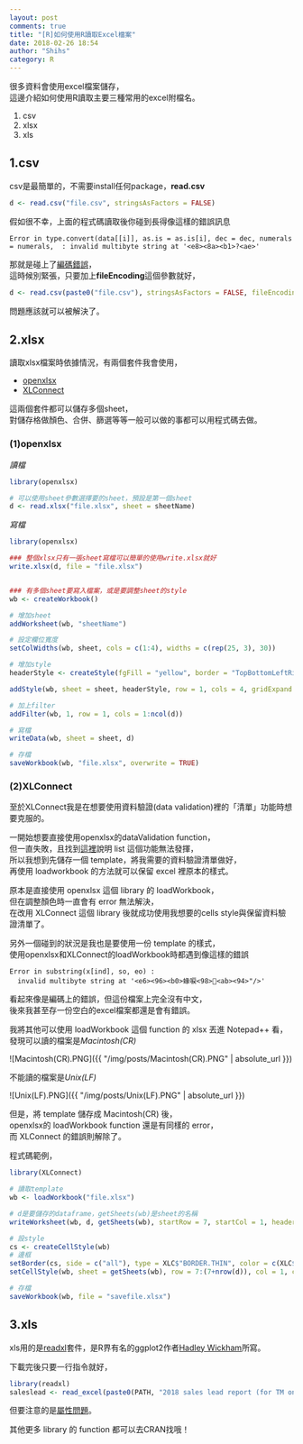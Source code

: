 ```yaml
---
layout: post
comments: true
title: "[R]如何使用R讀取Excel檔案"
date: 2018-02-26 18:54
author: "Shihs"
category: R
---
```


很多資料會使用excel檔案儲存，<br>
這邊介紹如何使用R讀取主要三種常用的excel附檔名。<br>
1. csv
2. xlsx
3. xls



## **1.csv**<br>
csv是最簡單的，不需要install任何package，**read.csv**

```R
d <- read.csv("file.csv", stringsAsFactors = FALSE) 
```
假如很不幸，上面的程式碼讀取後你碰到長得像這樣的錯誤訊息
```
Error in type.convert(data[[i]], as.is = as.is[i], dec = dec, numerals = numerals,  : invalid multibyte string at '<e8><8a><b1>?<ae>'
```
那就是碰上了[編碼錯誤](https://shihs.github.io/blog/r/2018/01/17/R-read.csv出現編碼錯誤訊息/)，<br>
這時候別緊張，只要加上**fileEncoding**這個參數就好，<br>
```R
d <- read.csv(paste0("file.csv"), stringsAsFactors = FALSE, fileEncoding = "UTF-8") 
```
問題應該就可以被解決了。<br>


## **2.xlsx**<br>
讀取xlsx檔案時依據情況，有兩個套件我會使用，<br>
- [openxlsx](https://cran.r-project.org/web/packages/openxlsx/openxlsx.pdf)<br>
- [XLConnect](https://cran.r-project.org/web/packages/XLConnect/XLConnect.pdf)<br>

這兩個套件都可以儲存多個sheet，<br>
對儲存格做顏色、合併、篩選等等一般可以做的事都可以用程式碼去做。


### **(1)openxlsx**

*讀檔*
```R
library(openxlsx)

# 可以使用sheet參數選擇要的sheet，預設是第一個sheet
d <- read.xlsx("file.xlsx", sheet = sheetName)
```

*寫檔*
```R
library(openxlsx)

### 整個xlsx只有一張sheet寫檔可以簡單的使用write.xlsx就好
write.xlsx(d, file = "file.xlsx")


### 有多個sheet要寫入檔案，或是要調整sheet的style
wb <- createWorkbook()

# 增加sheet
addWorksheet(wb, "sheetName")

# 設定欄位寬度
setColWidths(wb, sheet, cols = c(1:4), widths = c(rep(25, 3), 30))

# 增加style
headerStyle <- createStyle(fgFill = "yellow", border = "TopBottomLeftRight", halign = "center", textDecoration = "bold", fontSize = 12)

addStyle(wb, sheet = sheet, headerStyle, row = 1, cols = 4, gridExpand = TRUE, stack = TRUE)

# 加上filter
addFilter(wb, 1, row = 1, cols = 1:ncol(d))

# 寫檔
writeData(wb, sheet = sheet, d)

# 存檔
saveWorkbook(wb, "file.xlsx", overwrite = TRUE)
```

### **(2)XLConnect**<br>
至於XLConnect我是在想要使用資料驗證(data validation)裡的「清單」功能時想要克服的。

一開始想要直接使用openxlsx的dataValidation function，<br>
但一直失敗，且找到[這裡](https://rdrr.io/cran/openxlsx/man/dataValidation.html)說明 list 這個功能無法發揮，<br>
所以我想到先儲存一個 template，將我需要的資料驗證清單做好，<br>
再使用 loadworkbook 的方法就可以保留 excel 裡原本的樣式。

原本是直接使用 openxlsx 這個 library 的 loadWorkbook，<br>
但在調整顏色時一直會有 error 無法解決，<br>
在改用 XLConnect 這個 library 後就成功使用我想要的cells style與保留資料驗證清單了。<br>

另外一個碰到的狀況是我也是要使用一份 template 的樣式，<br>
使用openxlsx和XLConnect的loadWorkbook時都遇到像這樣的錯誤

```
Error in substring(x[ind], so, eo) : 
  invalid multibyte string at '<e6><96><b0>蝝唳<98><ab><94>"/>'
```

看起來像是編碼上的錯誤，但這份檔案上完全沒有中文，<br>
後來我甚至存一份空白的excel檔案都還是會有錯誤。

我將其他可以使用 loadWorkbook 這個 function 的 xlsx 丟進 Notepad++ 看，<br>
發現可以讀的檔案是*Macintosh(CR)*

![Macintosh(CR).PNG]({{ "/img/posts/Macintosh(CR).PNG" | absolute_url }})

不能讀的檔案是*Unix(LF)*

![Unix(LF).PNG]({{ "/img/posts/Unix(LF).PNG" | absolute_url }})

但是，將 template 儲存成 Macintosh(CR) 後，<br>
openxlsx的 loadWorkbook function 還是有同樣的 error，<br>
而 XLConnect 的錯誤則解除了。

程式碼範例，<br>
```R
library(XLConnect)

# 讀取template
wb <- loadWorkbook("file.xlsx")

# d是要儲存的dataframe，getSheets(wb)是sheet的名稱
writeWorksheet(wb, d, getSheets(wb), startRow = 7, startCol = 1, header = FALSE)

# 設style
cs <- createCellStyle(wb)
# 邊框
setBorder(cs, side = c("all"), type = XLC$"BORDER.THIN", color = c(XLC$"COLOR.BLACK"))
setCellStyle(wb, sheet = getSheets(wb), row = 7:(7+nrow(d)), col = 1, cellstyle = cs)

# 存檔
saveWorkbook(wb, file = "savefile.xlsx")

```




## 3.xls<br>
xls用的是[readxl](https://cran.r-project.org/web/packages/readxl/readxl.pdf)套件，是R界有名的ggplot2作者[Hadley Wickham](http://hadley.nz/)所寫。<br>

下載完後只要一行指令就好，
```R
library(readxl)
saleslead <- read_excel(paste0(PATH, "2018 sales lead report (for TM only).xls"), sheet = "Raw Data")
```
但要注意的是[屬性問題](http://readxl.tidyverse.org/articles/cell-and-column-types.html#excel-types-r-types-col_types)。


其他更多 library 的 function 都可以去CRAN找哦！

